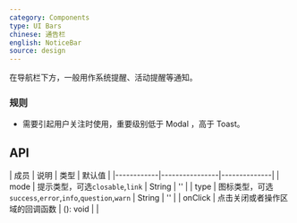 ```yaml
---
category: Components
type: UI Bars 
chinese: 通告栏
english: NoticeBar
source: design
---
```


在导航栏下方，一般用作系统提醒、活动提醒等通知。

### 规则
- 需要引起用户关注时使用，重要级别低于 Modal ，高于 Toast。

## API

| 成员        | 说明           | 类型         | 默认值       |
|------------|----------------|--------------|
| mode    | 提示类型，可选`closable`,`link`   | String |  ''  |
| type    |  图标类型，可选`success`,`error`,`info`,`question`,`warn`  |  String | '' |
| onClick    | 点击关闭或者操作区域的回调函数        | (): void |   |
